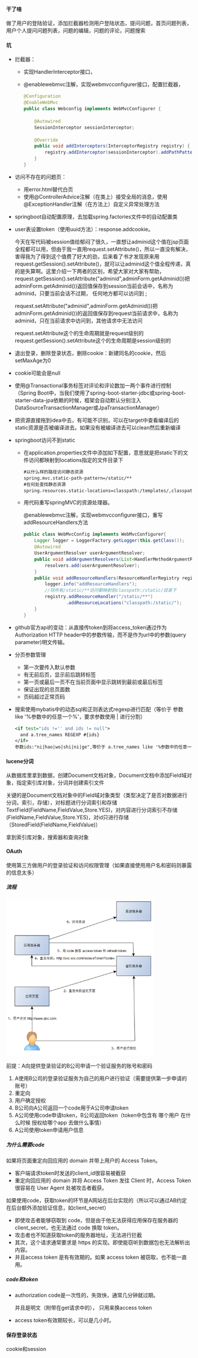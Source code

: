 #### 干了啥 ####

做了用户的登陆验证，添加拦截器检测用户登陆状态，提问问题，首页问题列表，用户个人提问问题列表，问题的编辑，问题的评论，问题搜索

#### 坑 ####

- 拦截器：

  - 实现HandlerInterceptor接口，

  - @enablewebmvc注解，实现webmvcconfigurer接口，配置拦截器，

    ```java
    @Configuration
    @EnableWebMvc
    public class Webconfig implements WebMvcConfigurer {
    
        @Autowired
        SessionInterceptor sessionInterceptor;
    
        @Override
        public void addInterceptors(InterceptorRegistry registry) {
            registry.addInterceptor(sessionInterceptor).addPathPatterns("/**");
        }
    }
    ```

- 访问不存在的问题页：

  - 用error.html替代白页
  - 使用@ControllerAdvice注解（在类上）接受全局的消息，使用@ExceptionHandler注解（在方法上）自定义异常处理方法

- springboot自动配置原理，去加载spring.factories文件中的自动配置类

- user表设置token（使用uuid方法）：response.addcookie。

  今天在写代码被session值给郁闷了很久，一直想让adminid这个值在jsp页面全程都可以用，但由于我一直用request.setAttribute()，所以一直没有解决，害得我为了得到这个值费了好大的劲，后来看了书才发现原来用request.getSession().setAttribute()，就可以让adminid这个值全程传递，真的是失算啊。这里介绍一下两者的区别，希望大家对大家有帮助，request.getSession().setAttribute("adminid",adminForm.getAdminid())把adminForm.getAdminid())返回值保存到session当前会话中，名称为adminid，只要当前会话不过期， 任何地方都可以访问到 ;

  request.setAttribute("adminid",adminForm.getAdminid())把adminForm.getAdminid())的返回值保存到request当前请求中，名称为adminid，只在当前请求中访问到，其他请求中无法访问

  request.setAttribute这个的生命周期就是request级别的
  request.getSession().setAttribute这个的生命周期是session级别的

- 退出登录，删除登录状态，删除cookie：新建同名的cookie，然后setMaxAge为0

- cookie可能会是null

- 使用@Transactional事务标签对评论和评论数加一两个事件进行控制（Spring Boot中，当我们使用了spring-boot-starter-jdbc或spring-boot-starter-data-jpa依赖的时候，框架会自动默认分别注入DataSourceTransactionManager或JpaTransactionManager）

- 把资源直接拖到idea中去，有可能不识别，可以在target中查看编译后的static资源是否被编译进去。如果没有被编译进去可以clean然后重新编译

- springboot访问不到static

  - 在application.properties文件中添加如下配置，意思就是把static下的文件访问都映射到locations指定的文件目录下

    ```xml
    #以什么样的路径访问静态资源
    spring.mvc.static-path-pattern=/static/**
    #在何处查找静态资源
    spring.resources.static-locations=classpath:/templates/,classpath:/META-INF/resources/,classpath:/resources/,classpath:/static/,classpath:/public/
    ```

  - 用代码重写springMVC的资源处理器。

    @enablewebmvc注解，实现webmvcconfigurer接口，重写addResourceHandlers方法

    ```java
    public class WebMvcConfig implements WebMvcConfigurer{
    	Logger logger = LoggerFactory.getLogger(this.getClass());
    	@Autowired
    	UserArgumentResolver userArgumentResolver;
    	public void addArgumentResolvers(List<HandlerMethodArgumentResolver> resolvers) {
    		resolvers.add(userArgumentResolver);
    	}
    	public void addResourceHandlers(ResourceHandlerRegistry registry) {
    		logger.info("addResourceHandlers");
    		//将所有/static/**访问都映射到classpath:/static/目录下
    		registry.addResourceHandler("/static/**")
    				.addResourceLocations("classpath:/static/");
    	}
    }
    ```

- github官方api的变动：从直接传token到将access_token通过作为Authorization HTTP header中的参数传输，而不是作为url中的参数(query parameter)明文传输。

- 分页参数管理

  - 第一次要传入默认参数
  - 有无前后页，显示前后跳转标签
  - 第一页或最后一页不在当前页面中显示跳转到最前或最后标签
  - 保证出现的总页面数
  - 页码超过正常页码

- 搜索使用mybatis中的动态sql和正则表达式regexp进行匹配（等价于 参数 like '%参数中的任意一个%'，要求参数使用 | 进行分割）

  ```xml
  <if test="ids !='' and ids != null">
  	and a.tree_names REGEXP #{ids}
  </if>
  参数ids:"ni|hao|wo|shi|ni|ge",等价于 a.tree_names like '%参数中的任意一个%'
  ```

#### lucene分词

从数据库里拿到数据，创建Document文档对象，Document文档中添加Field域对象，指定索引库对象，分词并创建索引文件

关键的是Document文档对象中的Field域对象类型（类型决定了是否对数据进行分词，索引，存储），对标题进行分词索引和存储TextField(FieldName,FieldValue,Store.YES)，对内容进行分词索引不存储(FieldName,FieldValue,Store.YES)，对id只进行存储（StoredField(FieldName,FieldValue)）

拿到索引库对象，搜索器和查询对象

#### OAuth ####

使用第三方做用户的登录验证和访问权限管理（如果直接使用用户名和密码则暴露的信息太多）

##### 流程 #####

<img src="项目.assets/231554332028580.png" alt="img" style="zoom:75%;" />

前提：A向提供登录验证的B公司申请一个验证服务的账号和密码

1. A使用B公司的登录验证服务为自己的用户进行验证（需要提供第一步申请的账号）
2. 重定向
3. 用户确定授权
4. B公司向A公司返回一个code用于A公司申请token
5. A公司使用code申请token，B公司返回token（token中包含有 哪个用户 在什么时候 授权给哪个app 去做什么事情）
6. A公司使用token申请用户信息

##### 为什么需要code #####

如果将页面重定向回应用的 domain 并带上用户的 Access Token。

- 客户端请求token时发送的client_id很容易被截获
- 重定向回应用的 domain 并将 Access Token 发往 Client 时，Access Token 很容易在 User Agent 处被攻击者截获。

如果使用code，获取token的环节是A网站在后台实现的（所以可以通过AB约定在后台额外添加验证信息，如client_secret）

- 即使攻击者能够窃取到 code，但是由于他无法获得应用保存在服务器的 client_secret，也无法通过 code 换取 token。
- 攻击者也不知道获取token的服务器地址，无法进行拦截
- 其次，这个请求通常要求是 https 的实现。即使能窃听到数据包也无法解析出内容。
- 并且access token 是有有效期的。如果 access token 被窃取，也不能一直用。

##### code和token #####

- authorization code是一次性的，失效快，通常几分钟就过期。

  并且是明文（附带在get请求中的）， 只用来换access token

- access token有效期较长，可以是几小时。


#### 保存登录状态 ####

cookie和session